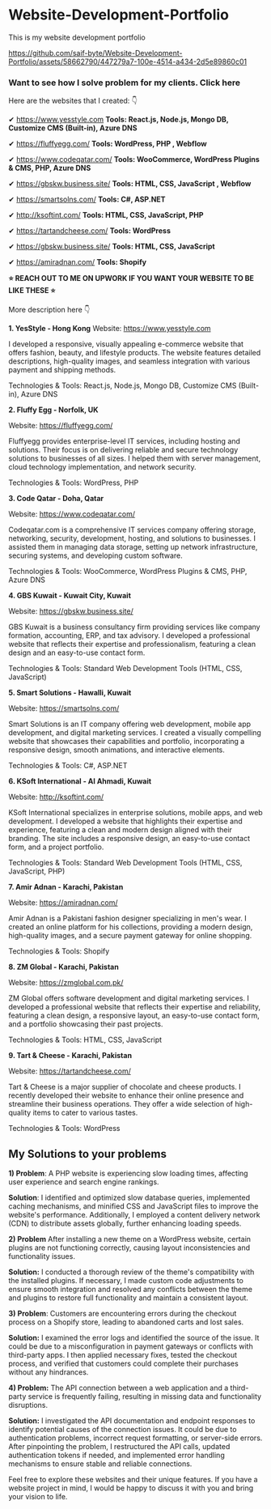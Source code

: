 # Website-Development-Portfolio
This is my website development portfolio



https://github.com/saif-byte/Website-Development-Portfolio/assets/58662790/447279a7-100e-4514-a434-2d5e89860c01


### Want to see how I solve problem for my clients. Click here

Here are the websites that I created: 👇   

✔ https://www.yesstyle.com                __Tools: React.js, Node.js, Mongo DB, Customize CMS (Built-in), Azure DNS__

✔ https://fluffyegg.com/                  __Tools: WordPress, PHP , Webflow__
  
✔ https://www.codeqatar.com/              __Tools: WooCommerce, WordPress Plugins & CMS, PHP, Azure DNS__

✔ https://gbskw.business.site/            __Tools: HTML, CSS, JavaScript , Webflow__

✔ https://smartsolns.com/                 __Tools: C#, ASP.NET__

✔ http://ksoftint.com/                    __Tools: HTML, CSS, JavaScript, PHP__

✔ https://tartandcheese.com/              __Tools: WordPress__

✔ https://gbskw.business.site/            __Tools: HTML, CSS, JavaScript__

✔ https://amiradnan.com/                  __Tools: Shopify__

**⭐ REACH OUT TO ME ON UPWORK IF YOU WANT YOUR WEBSITE TO BE LIKE THESE ⭐**

More description here 👇

**1. YesStyle - Hong Kong**
Website: https://www.yesstyle.com

I developed a responsive, visually appealing e-commerce website that offers fashion, beauty, and lifestyle products. The website features detailed descriptions, high-quality images, and seamless integration with various payment and shipping methods.

Technologies & Tools: React.js, Node.js, Mongo DB, Customize CMS (Built-in), Azure DNS

**2. Fluffy Egg - Norfolk, UK**

Website: https://fluffyegg.com/

Fluffyegg provides enterprise-level IT services, including hosting and solutions. Their focus is on delivering reliable and secure technology solutions to businesses of all sizes. I helped them with server management, cloud technology implementation, and network security.

Technologies & Tools: WordPress, PHP

**3. Code Qatar - Doha, Qatar**

Website: https://www.codeqatar.com/

Codeqatar.com is a comprehensive IT services company offering storage, networking, security, development, hosting, and solutions to businesses. I assisted them in managing data storage, setting up network infrastructure, securing systems, and developing custom software.

Technologies & Tools: WooCommerce, WordPress Plugins & CMS, PHP, Azure DNS

**4. GBS Kuwait - Kuwait City, Kuwait**

Website: https://gbskw.business.site/

GBS Kuwait is a business consultancy firm providing services like company formation, accounting, ERP, and tax advisory. I developed a professional website that reflects their expertise and professionalism, featuring a clean design and an easy-to-use contact form.

Technologies & Tools: Standard Web Development Tools (HTML, CSS, JavaScript)

**5. Smart Solutions - Hawalli, Kuwait**

Website: https://smartsolns.com/

Smart Solutions is an IT company offering web development, mobile app development, and digital marketing services. I created a visually compelling website that showcases their capabilities and portfolio, incorporating a responsive design, smooth animations, and interactive elements.

Technologies & Tools: C#, ASP.NET

**6. KSoft International - Al Ahmadi, Kuwait**

Website: http://ksoftint.com/

KSoft International specializes in enterprise solutions, mobile apps, and web development. I developed a website that highlights their expertise and experience, featuring a clean and modern design aligned with their branding. The site includes a responsive design, an easy-to-use contact form, and a project portfolio.

Technologies & Tools: Standard Web Development Tools (HTML, CSS, JavaScript, PHP)

**7. Amir Adnan - Karachi, Pakistan**

Website: https://amiradnan.com/

Amir Adnan is a Pakistani fashion designer specializing in men's wear. I created an online platform for his collections, providing a modern design, high-quality images, and a secure payment gateway for online shopping.

Technologies & Tools: Shopify

**8. ZM Global - Karachi, Pakistan**

Website: https://zmglobal.com.pk/

ZM Global offers software development and digital marketing services. I developed a professional website that reflects their expertise and reliability, featuring a clean design, a responsive layout, an easy-to-use contact form, and a portfolio showcasing their past projects.

Technologies & Tools: HTML, CSS, JavaScript

**9. Tart & Cheese - Karachi, Pakistan**

Website: https://tartandcheese.com/

Tart & Cheese is a major supplier of chocolate and cheese products. I recently developed their website to enhance their online presence and streamline their business operations. They offer a wide selection of high-quality items to cater to various tastes.

Technologies & Tools: WordPress

## My Solutions to your problems 

**1) Problem**: A PHP website is experiencing slow loading times, affecting user experience and search engine rankings.

**Solution**: I identified and optimized slow database queries, implemented caching mechanisms, and minified CSS and JavaScript files to improve the website's performance. Additionally, I employed a content delivery network (CDN) to distribute assets globally, further enhancing loading speeds.

**2) Problem** After installing a new theme on a WordPress website, certain plugins are not functioning correctly, causing layout inconsistencies and functionality issues.

**Solution:** I conducted a thorough review of the theme's compatibility with the installed plugins. If necessary, I made custom code adjustments to ensure smooth integration and resolved any conflicts between the theme and plugins to restore full functionality and maintain a consistent layout.

**3) Problem**: Customers are encountering errors during the checkout process on a Shopify store, leading to abandoned carts and lost sales.

**Solution:** I examined the error logs and identified the source of the issue. It could be due to a misconfiguration in payment gateways or conflicts with third-party apps. I then applied necessary fixes, tested the checkout process, and verified that customers could complete their purchases without any hindrances.

**4) Problem:** The API connection between a web application and a third-party service is frequently failing, resulting in missing data and functionality disruptions.

**Solution:** I investigated the API documentation and endpoint responses to identify potential causes of the connection issues. It could be due to authentication problems, incorrect request formatting, or server-side errors. After pinpointing the problem, I restructured the API calls, updated authentication tokens if needed, and implemented error handling mechanisms to ensure stable and reliable connections.


Feel free to explore these websites and their unique features. If you have a website project in mind, I would be happy to discuss it with you and bring your vision to life.
